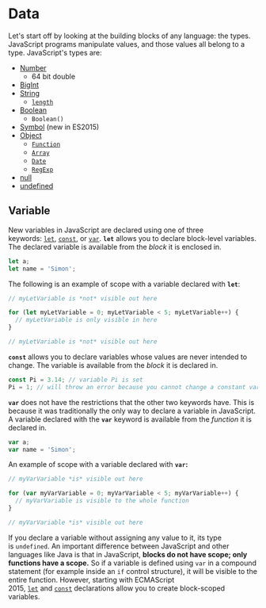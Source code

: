 # Data
Let's start off by looking at the building blocks of any language: the types. JavaScript programs manipulate values, and those values all belong to a type. JavaScript's types are:
-   [Number](https://developer.mozilla.org/en-US/docs/Web/JavaScript/Data_structures#number_type)
	- 64 bit double
-   [BigInt](https://developer.mozilla.org/en-US/docs/Web/JavaScript/Data_structures#bigint_type)
-   [String](https://developer.mozilla.org/en-US/docs/Web/JavaScript/Data_structures#string_type)
	- [`length`](https://developer.mozilla.org/en-US/docs/Web/JavaScript/Reference/Global_Objects/String/length)
-   [Boolean](https://developer.mozilla.org/en-US/docs/Web/JavaScript/Data_structures#boolean_type)
	- `Boolean()`
-   [Symbol](https://developer.mozilla.org/en-US/docs/Web/JavaScript/Data_structures#symbol_type) (new in ES2015)
-   [Object](https://developer.mozilla.org/en-US/docs/Web/JavaScript/Data_structures#objects)
    -   [`Function`](https://developer.mozilla.org/en-US/docs/Web/JavaScript/Reference/Global_Objects/Function)
    -   [`Array`](https://developer.mozilla.org/en-US/docs/Web/JavaScript/Reference/Global_Objects/Array)
    -   [`Date`](https://developer.mozilla.org/en-US/docs/Web/JavaScript/Reference/Global_Objects/Date)
    -   [`RegExp`](https://developer.mozilla.org/en-US/docs/Web/JavaScript/Reference/Global_Objects/RegExp)
-   [null](https://developer.mozilla.org/en-US/docs/Web/JavaScript/Data_structures#null_type)
-   [undefined](https://developer.mozilla.org/en-US/docs/Web/JavaScript/Data_structures#undefined_type)

## Variable
New variables in JavaScript are declared using one of three keywords: [`let`](https://developer.mozilla.org/en-US/docs/Web/JavaScript/Reference/Statements/let), [`const`](https://developer.mozilla.org/en-US/docs/Web/JavaScript/Reference/Statements/const), or [`var`](https://developer.mozilla.org/en-US/docs/Web/JavaScript/Reference/Statements/var).
**`let`** allows you to declare block-level variables. The declared variable is available from the _block_ it is enclosed in.
```JavaScript 
let a;
let name = 'Simon';
```
The following is an example of scope with a variable declared with **`let`**:
```JavaScript 
// myLetVariable is *not* visible out here

for (let myLetVariable = 0; myLetVariable < 5; myLetVariable++) {
  // myLetVariable is only visible in here
}

// myLetVariable is *not* visible out here
```
**`const`** allows you to declare variables whose values are never intended to change. The variable is available from the _block_ it is declared in.
```JavaScript 
const Pi = 3.14; // variable Pi is set
Pi = 1; // will throw an error because you cannot change a constant variable.
```
**`var`** does not have the restrictions that the other two keywords have. This is because it was traditionally the only way to declare a variable in JavaScript. A variable declared with the **`var`** keyword is available from the _function_ it is declared in.
```JavaScript 
var a;
var name = 'Simon';
```
An example of scope with a variable declared with **`var`:**
```JavaScript 
// myVarVariable *is* visible out here

for (var myVarVariable = 0; myVarVariable < 5; myVarVariable++) {
  // myVarVariable is visible to the whole function
}

// myVarVariable *is* visible out here
```
If you declare a variable without assigning any value to it, its type is `undefined`.
An important difference between JavaScript and other languages like Java is that in JavaScript, **blocks do not have scope; only functions have a scope.** So if a variable is defined using `var` in a compound statement (for example inside an `if` control structure), it will be visible to the entire function. However, starting with ECMAScript 2015, [`let`](https://developer.mozilla.org/en-US/docs/Web/JavaScript/Reference/Statements/let) and [`const`](https://developer.mozilla.org/en-US/docs/Web/JavaScript/Reference/Statements/const) declarations allow you to create block-scoped variables.